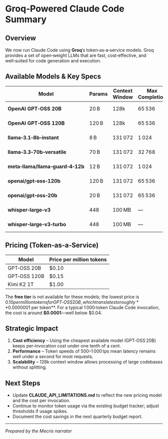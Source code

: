 # Groq‑Powered Claude Code Summary

## Overview
We now run Claude Code using **Groq**’s token‑as‑a‑service models. Groq provides a set of open‑weight LLMs that are fast, cost‑effective, and well‑suited for code generation and execution.

## Available Models & Key Specs
| Model | Params | Context Window | Max Completion | Token Speed | Modalities |
|---|---|---|---|---|---|
| **OpenAI GPT‑OSS 20B** | 20 B | 128k | 65 536 | ~1 000 tps | Text, code execution |
| **OpenAI GPT‑OSS 120B** | 120 B | 128k | 65 536 | ~500 tps | Text, code execution |
| **llama‑3.1‑8b‑instant** | 8 B | 131 072 | 1 024 | ~1 000 tps | Text, code execution |
| **llama‑3.3‑70b‑versatile** | 70 B | 131 072 | 32 768 | ~500 tps | Text, code execution |
| **meta‑llama/llama‑guard‑4‑12b** | 12 B | 131 072 | 1 024 | ~1 000 tps | Text, code execution |
| **openai/gpt‑oss‑120b** | 120 B | 131 072 | 65 536 | ~500 tps | Text, code execution |
| **openai/gpt‑oss‑20b** | 20 B | 131 072 | 65 536 | ~1 000 tps | Text, code execution |
| **whisper‑large‑v3** | 448 | 100 MB | — | — | Audio transcription |
| **whisper‑large‑v3‑turbo** | 448 | 100 MB | — | — | Audio transcription |

## Pricing (Token‑as‑a‑Service)
| Model | Price per million tokens |
|---|---|
| GPT‑OSS 20B | $0.10 |
| GPT‑OSS 120B | $0.15 |
| Kimi K2 1T | $1.00 |

The **free tier** is not available for these models; the lowest price is $0.10 per million tokens for GPT‑OSS 20B, which translates to roughly **$0.0000001 per token**. For a typical 1 000‑token Claude Code invocation, the cost is around **$0.0001**—well below $0.04.

## Strategic Impact
1. **Cost efficiency** – Using the cheapest available model (GPT‑OSS 20B) keeps per‑invocation cost under one tenth of a cent.
2. **Performance** – Token speeds of 500–1 000 tps mean latency remains well under a second for most requests.
3. **Scalability** – 128k context window allows processing of large codebases without splitting.

## Next Steps
- Update **CLAUDE_API_LIMITATIONS.md** to reflect the new pricing model and the cost per invocation.
- Continue to monitor token usage via the existing budget tracker; adjust thresholds if usage spikes.
- Document the cost savings in the next quarterly budget report.

---
*Prepared by the Mecris narrator*